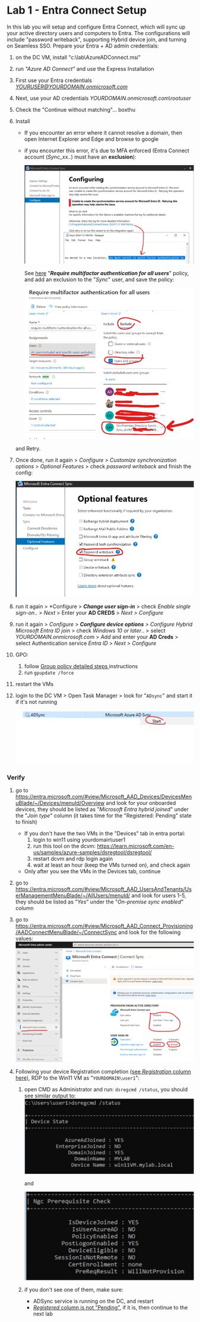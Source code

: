# Lab 1 - Entra Connect Setup
In this lab you will setup and configure Entra Connect, which will sync up your active directory users and computers to Entra.
The configurations will include "password writeback", supporting Hybrid device join, and turning on Seamless SSO.
Prepare your Entra + AD admin credentials:
1. on the DC VM, install "c:\lab\AzureADConnect.msi"

1. run *"Azure AD Connect"* and use the Express Installation
1. First use your Entra credentials *YOURUSER@YOURDOMAIN.onmicrosoft.com*
1. Next, use your AD credentials *YOURDOMAIN.onmicrosoft.com\rootuser*
1. Check the "Continue without matching"... boxthu
1. Install

    * If you encounter an error where it cannot resolve a domain, then open Internet Explorer and Edge and browse to google
    * if you encounter this error, it's due to MFA enforced (Entra Connect account (*Sync_xx..*) must have an **exclusion**):

        ![mfa](pics/mfa.png)

        See [here](pics/https://entra.microsoft.com/#view/Microsoft_AAD_ConditionalAccess/ConditionalAccessBlade/~/Policies/fromNav/) "***Require multifactor authentication for all users***" policy,   
        and add an exclusion to the "*Sync*" user, and save the policy: 

        ![add_mfa_exclusion](pics/fix_mfa.png)

    and Retry.
1. Once done, run it again > *Configure > Customize synchronization options > Optional Features* > check *password writeback* and finish the config: 

    !["password writeback"](pics/pass_writeback.png)

4. run it again > *Configure > ***Change user sign-in*** >  check *Enable single sign-on*.. > *Next* > Enter your **AD CREDS** > *Next > Configure*

5. run it again > *Configure > ***Configure device options*** > Configure Hybrid Microsoft Entra ID join* > check *Windows 10 or later*.. > select *YOURDOMAIN.onmicrosoft.com* > *Add* and enter your **AD Creds** > select Authentication service *Entra ID* > *Next > Configure*

6. GPO:
    1. follow  [Group policy detailed steps
](https://learn.microsoft.com/en-us/entra/identity/hybrid/connect/how-to-connect-sso-quick-start#group-policy-detailed-steps) instructions 
    2. run ```gpupdate /force``` 

6. restart the VMs

7. login to the DC VM > Open Task Manager > look for "```ADsync```" and start it if it's not running

    ![alt text](pics/adsyncservice.png)

### Verify
1. go to https://entra.microsoft.com/#view/Microsoft_AAD_Devices/DevicesMenuBlade/~/Devices/menuId/Overview and look for your onboarded devices, they should be listed as "*Microsoft Entra hybrid joined*" under the "*Join type*" column (it takes time for the "Registered: Pending" state to finish)
    * If you don't have the two VMs in the "Devices" tab in entra portal:
        1. login to win11 using yourdomain\user1
        1. run this tool on the dcvm: https://learn.microsoft.com/en-us/samples/azure-samples/dsregtool/dsregtool/
        1. restart dcvm and rdp login again
        1. wait at least an hour (keep the VMs turned on), and check again
    * Only after you see the VMs in the Devices tab, continue

2. go to https://entra.microsoft.com/#view/Microsoft_AAD_UsersAndTenants/UserManagementMenuBlade/~/AllUsers/menuId/ and look for users 1-5, they should be listed as "*Yes*" under the "*On-premise sync enabled*" column

3. go to https://entra.microsoft.com/#view/Microsoft_AAD_Connect_Provisioning/AADConnectMenuBlade/~/ConnectSync and look for the following values: 
    ![connect](pics/connect_validation.png)

4. Following your device Registration completion [(see *Registration* column here)](https://entra.microsoft.com/#view/Microsoft_AAD_Devices/DevicesMenuBlade/~/Devices/menuId/Overview), RDP to the Win11 VM as "``YOURDOMAIN\user1``":
    1. open CMD as Administrator and run: ```dsregcmd /status```, you should see similar output to:
        ![dsreg](pics/dsregcmd_status_1.png)

        and

        ![dsreg2](pics/dsregcmd_status_2.png)
    2. if you don't see one of them, make sure:
        - ADSync service is running on the DC, and restart
        - [*Registered* column is not "Pending"](https://entra.microsoft.com/#view/Microsoft_AAD_Devices/DevicesMenuBlade/~/Devices/menuId/), if it is, then continue to the next lab
